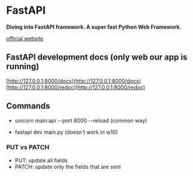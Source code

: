 # FastAPI

**Diving into FastAPI framework. A super fast Python Web Framework.**

[official website](https://fastapi.tiangolo.com/)

## FastAPI development docs (only web our app is running)

[http://127.0.0.1:8000/docs](http://127.0.0.1:8000/docs)
[http://127.0.0.1:8000/redoc](http://127.0.0.1:8000/redoc)

## Commands

- uvicorn main:api --port 8000 --reload (common way)

- fastapi dev main.py (doesn't work in w10)

### PUT vs PATCH

- PUT: update all fields
- PATCH: update only the fields that are sent

